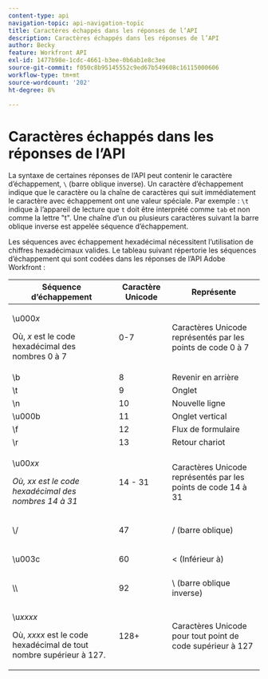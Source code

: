 ```yaml
---
content-type: api
navigation-topic: api-navigation-topic
title: Caractères échappés dans les réponses de l’API
description: Caractères échappés dans les réponses de l’API
author: Becky
feature: Workfront API
exl-id: 1477b98e-1cdc-4661-b3ee-0b6ab1e8c3ee
source-git-commit: f050c8b95145552c9ed67b549608c16115000606
workflow-type: tm+mt
source-wordcount: '202'
ht-degree: 8%

---
```


# Caractères échappés dans les réponses de l’API

La syntaxe de certaines réponses de l’API peut contenir le caractère d’échappement, `\` (barre oblique inverse). Un caractère d’échappement indique que le caractère ou la chaîne de caractères qui suit immédiatement le caractère avec échappement ont une valeur spéciale. Par exemple : `\t` indique à l’appareil de lecture que `t` doit être interprété comme `tab` et non comme la lettre &quot;t&quot;. Une chaîne d’un ou plusieurs caractères suivant la barre oblique inverse est appelée séquence d’échappement.

Les séquences avec échappement hexadécimal nécessitent l’utilisation de chiffres hexadécimaux valides. Le tableau suivant répertorie les séquences d’échappement qui sont codées dans les réponses de l’API Adobe Workfront :

<table style="table-layout:auto"> 
 <col> 
 <col> 
 <col> 
 <thead> 
  <tr> 
   <th><strong>Séquence d’échappement</strong> </th> 
   <th><strong>Caractère Unicode</strong> </th> 
   <th><strong>Représente</strong> </th> 
  </tr> 
 </thead> 
 <tbody> 
  <tr> 
   <td> <p>\u000<em>x</em></p> <p>Où, <em>x</em> est le code hexadécimal des nombres 0 à 7</p> </td> 
   <td>0-7</td> 
   <td>Caractères Unicode représentés par les points de code 0 à 7</td> 
  </tr> 
  <tr> 
   <td>\b</td> 
   <td>8</td> 
   <td>Revenir en arrière</td> 
  </tr> 
  <tr> 
   <td>\t</td> 
   <td>9</td> 
   <td>Onglet</td> 
  </tr> 
  <tr> 
   <td>\n</td> 
   <td>10</td> 
   <td>Nouvelle ligne</td> 
  </tr> 
  <tr> 
   <td>\u000b</td> 
   <td>11</td> 
   <td>Onglet vertical</td> 
  </tr> 
  <tr> 
   <td>\f</td> 
   <td>12</td> 
   <td>Flux de formulaire</td> 
  </tr> 
  <tr> 
   <td>\r</td> 
   <td>13</td> 
   <td>Retour chariot</td> 
  </tr> 
  <tr> 
   <td> <p>\u00<em>xx</em></p> <p><em>Où, xx est le code hexadécimal des nombres 14 à 31</em> </p> </td> 
   <td>14 - 31</td> 
   <td>Caractères Unicode représentés par les points de code 14 à 31</td> 
  </tr> 
  <tr> 
   <td> <p>\/</p> </td> 
   <td>47</td> 
   <td>/ (barre oblique)</td> 
  </tr> 
  <tr> 
   <td> <p>\u003c</p> </td> 
   <td>60</td> 
   <td>&lt; (Inférieur à)</td> 
  </tr> 
  <tr> 
   <td> <p>\\</p> </td> 
   <td>92</td> 
   <td>\ (barre oblique inverse)</td> 
  </tr> 
  <tr> 
   <td> <p>\u<em>xxxx</em></p> <p>Où, <em>xxxx</em> est le code hexadécimal de tout nombre supérieur à 127.</p> </td> 
   <td>128+</td> 
   <td>Caractères Unicode pour tout point de code supérieur à 127</td> 
  </tr> 
 </tbody> 
</table>
